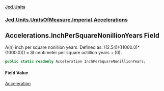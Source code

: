 #### [Jcd.Units](index.md 'index')
### [Jcd.Units.UnitsOfMeasure.Imperial](Jcd.Units.UnitsOfMeasure.Imperial.md 'Jcd.Units.UnitsOfMeasure.Imperial').[Accelerations](Accelerations.md 'Jcd.Units.UnitsOfMeasure.Imperial.Accelerations')

## Accelerations.InchPerSquareNonillionYears Field

A(n) inch per square nonillion years. Defined as: ((2.54)/((1000.0)*(1000.0))) × SI centimeter per square octillion years + (0).

```csharp
public static readonly Acceleration InchPerSquareNonillionYears;
```

#### Field Value
[Acceleration](Acceleration.md 'Jcd.Units.UnitTypes.Acceleration')